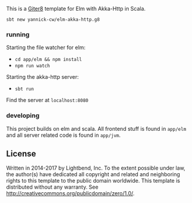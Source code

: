 This is a [Giter8][g8] template for Elm with Akka-Http in Scala.

```
sbt new yannick-cw/elm-akka-http.g8
```

### running

Starting the file watcher for elm:

* `cd app/elm && npm install`
* `npm run watch`

Starting the akka-http server:

* `sbt run`

Find the server at `localhost:8080`

### developing

This project builds on elm and scala.
All frontend stuff is found in `app/elm` and all server related code is found in
`app/jvm`.

License
-------
Written in 2014-2017 by Lightbend, Inc.
To the extent possible under law, the author(s) have dedicated all copyright and related and neighboring rights to
this template to the public domain worldwide. This template is distributed without any warranty.
See <http://creativecommons.org/publicdomain/zero/1.0/>.

[g8]: http://www.foundweekends.org/giter8/